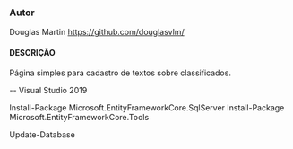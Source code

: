 ### Autor
Douglas Martin
https://github.com/douglasvlm/

#### DESCRIÇÃO
Página simples para cadastro de textos sobre classificados.

-- Visual Studio 2019

Install-Package Microsoft.EntityFrameworkCore.SqlServer
Install-Package Microsoft.EntityFrameworkCore.Tools

Update-Database 

